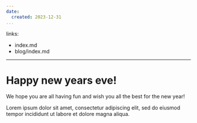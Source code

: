 ```yaml
---
date:
  created: 2023-12-31
...
```

links:
- index.md
- blog/index.md
---

# Happy new years eve!

We hope you are all having fun and wish you all the best for the new year!
<!-- more -->

Lorem ipsum dolor sit amet, consectetur adipiscing elit, sed do eiusmod
tempor incididunt ut labore et dolore magna aliqua.